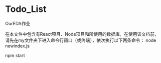 # Todo_List
OurEDA作业

在本文件中包含有React项目、Node项目和所使用的数据库，在使用该文档前，请先在my文件夹下进入命令行窗口（或终端），依次执行以下两条命令：
node newindex.js

npm start
